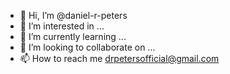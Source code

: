 - 👋 Hi, I’m @daniel-r-peters
- 👀 I’m interested in ...
- 🌱 I’m currently learning ...
- 💞️ I’m looking to collaborate on ...
- 📫 How to reach me drpetersofficial@gmail.com

<!---
daniel-r-peters/daniel-r-peters is a ✨ special ✨ repository because its `README.md` (this file) appears on your GitHub profile.
You can click the Preview link to take a look at your changes.
--->

